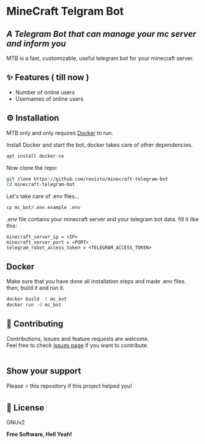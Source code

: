 # MineCraft Telgram Bot
## _A Telegram Bot that can manage your mc server and inform you_

MTB is a fast, customizable, useful telegram bot for your minecraft server.

## ✨ Features ( till now )

- Number of online users
- Usernames of online users

## ⚙️ Installation

MTB only and only requires [Docker](https://www.docker.com/) to run.

Install Docker and start the bot, docker takes care of other dependencies.

```sh
apt install docker-ce
```

Now clone the repo:
```sh
git clone https://github.com/revisto/minecraft-telegram-bot
cd minecraft-telegram-bot
```

Let's take care of .env files...

```sh
cp mc_bot/.env.example .env
```
.env file contains your minecraft server and your telegram bot data. fill it like this:
```
minecraft_server_ip = <IP>
minecraft_server_port = <PORT>
telegram_robot_access_token = <TELEGRAM_ACCESS_TOKEN>
```

## Docker

Make sure that you have done all installation steps and made .env files.
then, build it and run it.
```sh
docker build -t mc_bot
docker run -d mc_bot
```

## 🤝 Contributing

Contributions, issues and feature requests are welcome.<br />
Feel free to check [issues page](https://github.com/revisto/minecraft-telegram-bot/issues) if you want to contribute.<br /><br />


## Show your support

Please ⭐️ this repository if this project helped you!


## 📝 License

GNUv2

**Free Software, Hell Yeah!**

